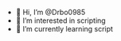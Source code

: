 - 👋 Hi, I’m @Drbo0985
- 👀 I’m interested in scripting
- 🌱 I’m currently learning script

<!---
Drbo0985/Drbo0985 is a ✨ special ✨ repository because its `README.md` (this file) appears on your GitHub profile.
You can click the Preview link to take a look at your changes.
--->
